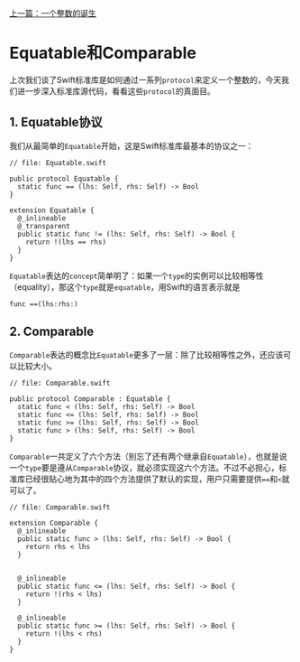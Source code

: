 [上一篇：一个整数的诞生](birth_of_int32.md)

# Equatable和Comparable

上次我们谈了Swift标准库是如何通过一系列`protocol`来定义一个整数的，今天我们进一步深入标准库源代码，看看这些`protocol`的真面目。

## 1. Equatable协议

我们从最简单的`Equatable`开始，这是Swift标准库最基本的协议之一：

```
// file: Equatable.swift

public protocol Equatable {
  static func == (lhs: Self, rhs: Self) -> Bool
}

extension Equatable {
  @_inlineable
  @_transparent
  public static func != (lhs: Self, rhs: Self) -> Bool {
    return !(lhs == rhs)
  }
}
```

`Equatable`表达的`concept`简单明了：如果一个`type`的实例可以比较相等性（equality），那这个`type`就是`equatable`，用Swift的语言表示就是

```
func ==(lhs:rhs:)
```


## 2. Comparable

`Comparable`表达的概念比`Equatable`更多了一层：除了比较相等性之外，还应该可以比较大小。

```
// file: Comparable.swift

public protocol Comparable : Equatable {
  static func < (lhs: Self, rhs: Self) -> Bool
  static func <= (lhs: Self, rhs: Self) -> Bool
  static func >= (lhs: Self, rhs: Self) -> Bool
  static func > (lhs: Self, rhs: Self) -> Bool
}
```

`Comparable`一共定义了六个方法（别忘了还有两个继承自`Equatable`），也就是说一个`type`要是遵从`Comparable`协议，就必须实现这六个方法。不过不必担心，标准库已经很贴心地为其中的四个方法提供了默认的实现，用户只需要提供`==`和`<`就可以了。

```
// file: Comparable.swift

extension Comparable {
  @_inlineable
  public static func > (lhs: Self, rhs: Self) -> Bool {
    return rhs < lhs
  }


  @_inlineable
  public static func <= (lhs: Self, rhs: Self) -> Bool {
    return !(rhs < lhs)
  }

  @_inlineable
  public static func >= (lhs: Self, rhs: Self) -> Bool {
    return !(lhs < rhs)
  }
}
```